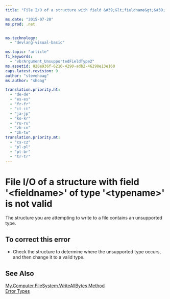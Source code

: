 ```yaml
---
title: "File I/O of a structure with field &#39;&lt;fieldname&gt;&#39; of type &#39;&lt;typename&gt;&#39; is not valid | Microsoft Docs"

ms.date: "2015-07-20"
ms.prod: .net


ms.technology: 
  - "devlang-visual-basic"

ms.topic: "article"
f1_keywords: 
  - "vbrArgument_UnsupportedFieldType2"
ms.assetid: 028e936f-6210-4290-adb2-46298e13e160
caps.latest.revision: 9
author: "stevehoag"
ms.author: "shoag"

translation.priority.ht: 
  - "de-de"
  - "es-es"
  - "fr-fr"
  - "it-it"
  - "ja-jp"
  - "ko-kr"
  - "ru-ru"
  - "zh-cn"
  - "zh-tw"
translation.priority.mt: 
  - "cs-cz"
  - "pl-pl"
  - "pt-br"
  - "tr-tr"
---
```

# File I/O of a structure with field &#39;&lt;fieldname&gt;&#39; of type &#39;&lt;typename&gt;&#39; is not valid
The structure you are attempting to write to a file contains an unsupported type.  
  
## To correct this error  
  
-   Check the structure to determine where the unsupported type occurs, and then change it to a valid type.  
  
## See Also  
 [My.Computer.FileSystem.WriteAllBytes Method](http://msdn.microsoft.com/en-us/b1a24dc1-eac8-4e22-8ffa-cc3bacbaf826)   
 [Error Types](../../visual-basic/programming-guide/language-features/error-types.md)